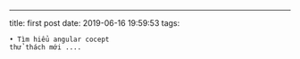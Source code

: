 ﻿---
title: first post
date: 2019-06-16 19:59:53
tags:

    • Tìm hiểu angular cocept
    thử thách mới ....